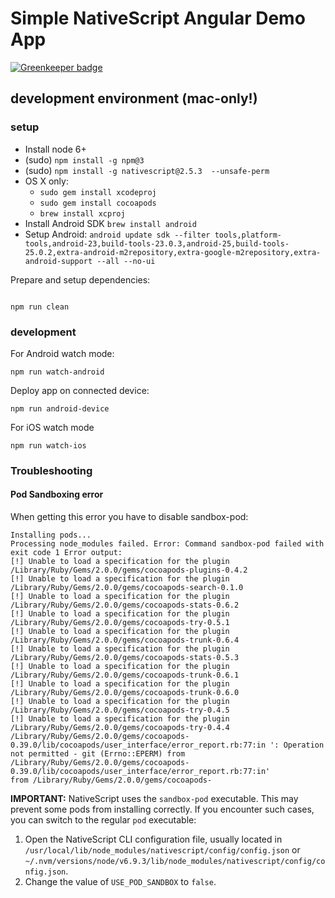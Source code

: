 # Simple NativeScript Angular Demo App

[![Greenkeeper badge](https://badges.greenkeeper.io/holisticon/nativescript-ngx-demo.svg)](https://greenkeeper.io/)

## development environment (mac-only!)

### setup

* Install node 6+
* (sudo) `npm install -g npm@3`
* (sudo) `npm install -g nativescript@2.5.3  --unsafe-perm`
* OS X only:
  * `sudo gem install xcodeproj`
  * `sudo gem install cocoapods`
  * `brew install xcproj`
* Install Android SDK `brew install android`
* Setup Android: `android update sdk --filter tools,platform-tools,android-23,build-tools-23.0.3,android-25,build-tools-25.0.2,extra-android-m2repository,extra-google-m2repository,extra-android-support --all --no-ui`

Prepare and setup dependencies:
```

npm run clean
```

### development

For Android watch mode:
```
npm run watch-android
```

Deploy app on connected device:
```
npm run android-device
```

For iOS watch mode
```
npm run watch-ios
```

### Troubleshooting

#### Pod Sandboxing error

When getting this error you have to disable sandbox-pod:
```
Installing pods...
Processing node_modules failed. Error: Command sandbox-pod failed with exit code 1 Error output:
[!] Unable to load a specification for the plugin /Library/Ruby/Gems/2.0.0/gems/cocoapods-plugins-0.4.2
[!] Unable to load a specification for the plugin /Library/Ruby/Gems/2.0.0/gems/cocoapods-search-0.1.0
[!] Unable to load a specification for the plugin /Library/Ruby/Gems/2.0.0/gems/cocoapods-stats-0.6.2
[!] Unable to load a specification for the plugin /Library/Ruby/Gems/2.0.0/gems/cocoapods-try-0.5.1
[!] Unable to load a specification for the plugin /Library/Ruby/Gems/2.0.0/gems/cocoapods-trunk-0.6.4
[!] Unable to load a specification for the plugin /Library/Ruby/Gems/2.0.0/gems/cocoapods-stats-0.5.3
[!] Unable to load a specification for the plugin /Library/Ruby/Gems/2.0.0/gems/cocoapods-trunk-0.6.1
[!] Unable to load a specification for the plugin /Library/Ruby/Gems/2.0.0/gems/cocoapods-trunk-0.6.0
[!] Unable to load a specification for the plugin /Library/Ruby/Gems/2.0.0/gems/cocoapods-try-0.4.5
[!] Unable to load a specification for the plugin /Library/Ruby/Gems/2.0.0/gems/cocoapods-try-0.4.4
/Library/Ruby/Gems/2.0.0/gems/cocoapods-0.39.0/lib/cocoapods/user_interface/error_report.rb:77:in ': Operation not permitted - git (Errno::EPERM) from /Library/Ruby/Gems/2.0.0/gems/cocoapods-0.39.0/lib/cocoapods/user_interface/error_report.rb:77:in'
from /Library/Ruby/Gems/2.0.0/gems/cocoapods-
```
**IMPORTANT:** NativeScript uses the `sandbox-pod` executable. This may prevent some pods from installing correctly. If you encounter such cases, you can switch to the regular `pod` executable:

1. Open the NativeScript CLI configuration file, usually located in `/usr/local/lib/node_modules/nativescript/config/config.json` or `~/.nvm/versions/node/v6.9.3/lib/node_modules/nativescript/config/config.json`.
2. Change the value of `USE_POD_SANDBOX` to `false`.

